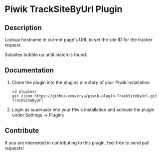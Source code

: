# Piwik TrackSiteByUrl Plugin

## Description

Lookup hostname in current page's URL to set the site ID for the tracker request. 

Subsites bubble up until match is found.

## Documentation

1. Clone the plugin into the plugins directory of your Piwik installation.

    ```
    cd plugins/
    git clone https://github.com/cryu/piwik-plugin-TrackSiteByUrl.git TrackSiteByUrl
    ```
    
2. Login as superuser into your Piwik installation and activate the plugin under Settings -> Plugins

## Contribute 

If you are interested in contributing to this plugin, feel free to send pull requests!
